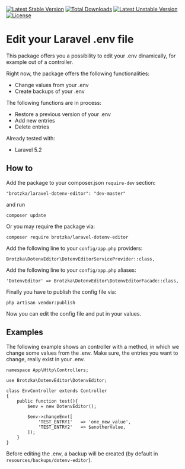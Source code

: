 [![Latest Stable Version](https://poser.pugx.org/brotzka/laravel-dotenv-editor/v/stable)](https://packagist.org/packages/brotzka/laravel-dotenv-editor) [![Total Downloads](https://poser.pugx.org/brotzka/laravel-dotenv-editor/downloads)](https://packagist.org/packages/brotzka/laravel-dotenv-editor) [![Latest Unstable Version](https://poser.pugx.org/brotzka/laravel-dotenv-editor/v/unstable)](https://packagist.org/packages/brotzka/laravel-dotenv-editor) [![License](https://poser.pugx.org/brotzka/laravel-dotenv-editor/license)](https://packagist.org/packages/brotzka/laravel-dotenv-editor)

# Edit your Laravel .env file

This package offers you a possibility to edit your .env dinamically, for example out of a controller.

Right now, the package offers the following functionalities:
 - Change values from your .env
 - Create backups of your .env

The following functions are in process:
 - Restore a previous version of your .env
 - Add new entries
 - Delete entries


Already tested with:
 - Laravel 5.2

## How to

Add the package to your composer.json `require-dev` section:

    "brotzka/laravel-dotenv-editor": "dev-master"

and run

    composer update

Or you may require the package via:

    composer require brotzka/laravel-dotenv-editor

Add the following line to your `config/app.php` providers:

    Brotzka\DotenvEditor\DotenvEditorServiceProvider::class,

Add the following line to your `config/app.php` aliases:

    'DotenvEditor' => Brotzka\DotenvEditor\DotenvEditorFacade::class,

Finally you have to publish the config file via:

    php artisan vendor:publish

Now you can edit the config file and put in your values.

## Examples

The following example shows an controller with a method, in which we change some values from the .env.
Make sure, the entries you want to change, really exist in your .env.

    namespace App\Http\Controllers;

    use Brotzka\DotenvEditor\DotenvEditor;

    class EnvController extends Controller
    {
        public function test(){
            $env = new DotenvEditor();

            $env->changeEnv([
                'TEST_ENTRY1'   => 'one_new_value',
                'TEST_ENTRY2'   => $anotherValue,
            ]);
        }
    }

Before editing the .env, a backup will be created (by default in `resources/backups/dotenv-editor`).
